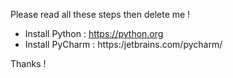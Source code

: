 Please read all these steps then delete me !

- Install Python : https://python.org
- Install PyCharm : https:/jetbrains.com/pycharm/

Thanks !
